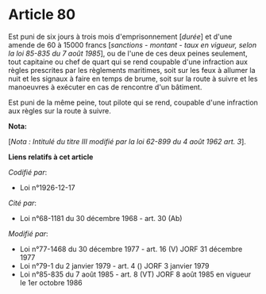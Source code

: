 # Article 80

Est puni de six jours à trois mois d'emprisonnement [*durée*] et d'une amende de 60 à 15000 francs [*sanctions - montant -
taux en vigueur, selon la loi 85-835 du 7 août 1985*], ou de l'une de ces deux peines seulement, tout capitaine ou chef de
quart qui se rend coupable d'une infraction aux règles prescrites par les règlements maritimes, soit sur les feux à allumer
la nuit et les signaux à faire en temps de brume, soit sur la route à suivre et les manoeuvres à exécuter en cas de rencontre
d'un bâtiment.

Est puni de la même peine, tout pilote qui se rend, coupable d'une infraction aux règles sur la route à suivre.

**Nota:**

[*Nota : Intitulé du titre III modifié par la loi 62-899 du 4 août 1962 art. 3*].

**Liens relatifs à cet article**

_Codifié par_:

  - Loi n°1926-12-17

_Cité par_:

  - Loi n°68-1181 du 30 décembre 1968 - art. 30 (Ab)

_Modifié par_:

  - Loi n°77-1468 du 30 décembre 1977 - art. 16 (V) JORF 31 décembre 1977
  - Loi n°79-1 du 2 janvier 1979 - art. 4 () JORF 3 janvier 1979
  - Loi n°85-835 du 7 août 1985 - art. 8 (VT) JORF 8 août 1985 en vigueur le 1er octobre 1986
